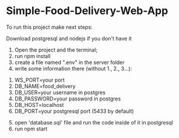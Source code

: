 # Simple-Food-Delivery-Web-App
To run this project make next steps:

Download postgresql and nodejs if you don't have it
1) Open the project and the terminal;
2) run npm install
3) create a file named ".env" in the server folder
4) write some information there (without 1., 2., 3...): 
  1. WS_PORT=your port
  2. DB_NAME=food_delivery 
  3. DB_USER=your username in postgres
  4. DB_PASSWORD=your password in postgres
  5. DB_HOST=localhost 
  6. DB_PORT=your postgresql port (5433 by default)
5) open 'database.sql' file and run the code inside of it in postgresql
6) run npm start
